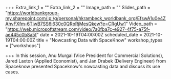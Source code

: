 +++
Extra_link_1 = ""
Extra_link_2 = ""
Image_path = ""
Slides_path = "https://worldbankgroup-my.sharepoint.com/:p:/g/personal/hkrambeck_worldbank_org/EfswA1u0e4ZAhvFXfm-6TiwB7SS6i630c0QRpRjMesQkew?e=CRgUw1"
Video_path = "https://web.microsoftstream.com/video/7a0fba7c-e927-4f75-a75f-ae445c0b8a5f"
date = 2021-10-19T04:00:00Z
scheduled_date = 2021-10-19T04:00:00Z
title = "Nowcasting Data with SpaceKnow"
workshop_types = ["workshops"]

+++
In this session, Anu Murgai (Vice President for Commercial Solutions), Jared Laxton (Applied Economist), and Jan Drabek (Delivery Engineer) from Spaceknow presented Spaceknow's nowcasting data and discuss its use cases.
